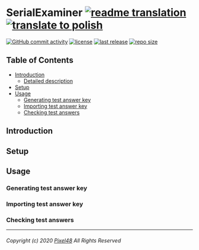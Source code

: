 # SerialExaminer [![readme translation](https://img.shields.io/badge/readme%20language-english-blue?color=00f&logo=google-translate&logoColor=fff&style=for-the-badge)][readme-en] [![translate to polish](https://img.shields.io/badge/-polish-red?color=f00&style=for-the-badge)][readme-pl]
[![GitHub commit activity](https://img.shields.io/github/commit-activity/m/Pixel48/SerialExaminer?color=eb0&logo=github)]()
[![license](https://img.shields.io/github/license/Pixel48/SerialExaminer?color=brown)](https://github.com/Pixel48/SerialExaminer/blob/master/LICENSE)
[![last release](https://img.shields.io/github/v/release/Pixel48/SerialExaminer?color=brightgreen&label=version)](https://github.com/Pixel48/SerialExaminer/releases/latest)
[![repo size](https://img.shields.io/github/repo-size/Pixel48/SerialExaminer)](github.com/Pixel48/SerialExaminer)

## Table of Contents
  - [Introduction](#introduction)
    - [Detailed description](#detailed-description)
  - [Setup](#setup)
  - [Usage](#usage)
    - [Generating test answer key](#generating-test-answer-key)
    - [Importing test answer key](#importing-test-answer-key)
    - [Checking test answers](#chacking-test-answers)

## Introduction
## Setup
## Usage
### Generating test answer key
### Importing test answer key
### Checking test answers

---
###### Copyright (c) 2020 [Pixel48](https://github.com/Pixel48/) All Rights Reserved

[readme-en]: ./README.md "English translation"
[readme-pl]: ./README-PL.md "Polskie tłumaczenie"
